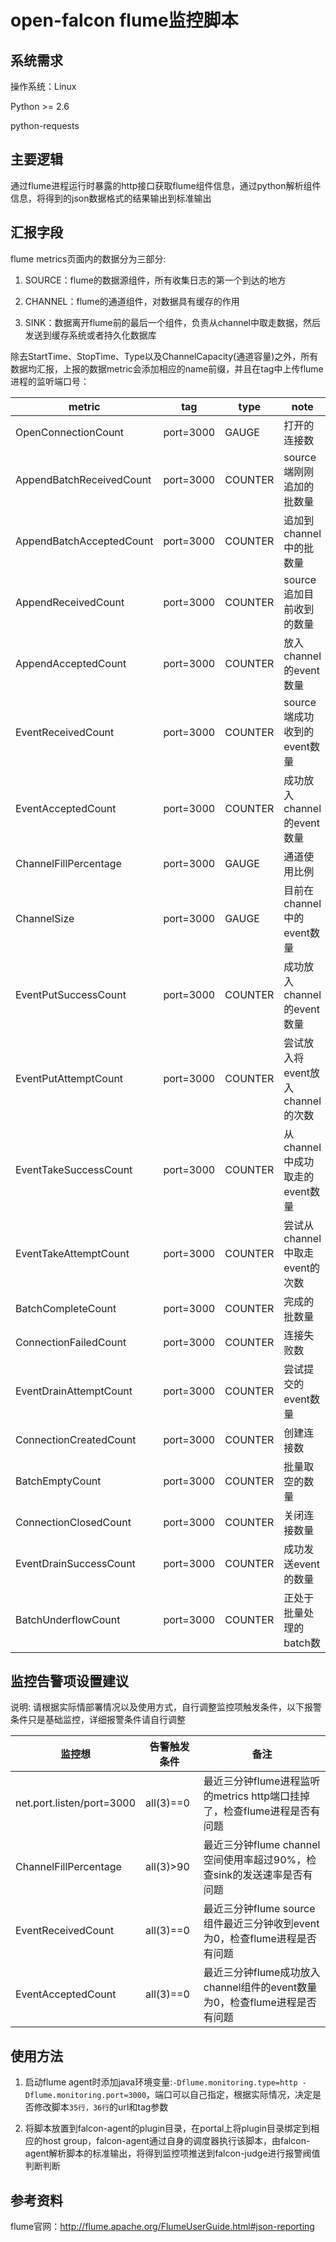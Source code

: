 open-falcon flume监控脚本
================================

系统需求
--------------------------------
操作系统：Linux

Python >= 2.6

python-requests


主要逻辑
--------------------------------
通过flume进程运行时暴露的http接口获取flume组件信息，通过python解析组件信息，将得到的json数据格式的结果输出到标准输出

汇报字段
--------------------------------

flume metrics页面内的数据分为三部分:

1. SOURCE：flume的数据源组件，所有收集日志的第一个到达的地方

2. CHANNEL：flume的通道组件，对数据具有缓存的作用

3. SINK：数据离开flume前的最后一个组件，负责从channel中取走数据，然后发送到缓存系统或者持久化数据库

除去StartTime、StopTime、Type以及ChannelCapacity(通道容量)之外，所有数据均汇报，上报的数据metric会添加相应的name前缀，并且在tag中上传flume进程的监听端口号：

| metric |  tag | type | note |
|-----|------|------|------|
|OpenConnectionCount|port=3000|GAUGE|打开的连接数|
|AppendBatchReceivedCount|port=3000|COUNTER|source端刚刚追加的批数量|
|AppendBatchAcceptedCount|port=3000|COUNTER|追加到channel中的批数量|
|AppendReceivedCount|port=3000|COUNTER|source追加目前收到的数量|
|AppendAcceptedCount|port=3000|COUNTER|放入channel的event数量|
|EventReceivedCount|port=3000|COUNTER|source端成功收到的event数量|
|EventAcceptedCount|port=3000|COUNTER|成功放入channel的event数量|
|ChannelFillPercentage|port=3000|GAUGE|通道使用比例|
|ChannelSize|port=3000|GAUGE|目前在channel中的event数量|
|EventPutSuccessCount|port=3000|COUNTER|成功放入channel的event数量|
|EventPutAttemptCount|port=3000|COUNTER|尝试放入将event放入channel的次数|
|EventTakeSuccessCount|port=3000|COUNTER|从channel中成功取走的event数量|
|EventTakeAttemptCount|port=3000|COUNTER|尝试从channel中取走event的次数|
|BatchCompleteCount|port=3000|COUNTER|完成的批数量|
|ConnectionFailedCount|port=3000|COUNTER|连接失败数|
|EventDrainAttemptCount|port=3000|COUNTER|尝试提交的event数量|
|ConnectionCreatedCount|port=3000|COUNTER|创建连接数|
|BatchEmptyCount|port=3000|COUNTER|批量取空的数量|
|ConnectionClosedCount|port=3000|COUNTER|关闭连接数量|
|EventDrainSuccessCount|port=3000|COUNTER|成功发送event的数量|
|BatchUnderflowCount|port=3000|COUNTER|正处于批量处理的batch数|


监控告警项设置建议
--------------------------------

说明: 请根据实际情部署情况以及使用方式，自行调整监控项触发条件，以下报警条件只是基础监控，详细报警条件请自行调整

| 监控想 | 告警触发条件 | 备注 |
|-----|-----|-----|
|net.port.listen/port=3000|all(3)==0|最近三分钟flume进程监听的metrics http端口挂掉了，检查flume进程是否有问题|
|ChannelFillPercentage|all(3)>90|最近三分钟flume channel空间使用率超过90%，检查sink的发送速率是否有问题|
|EventReceivedCount|all(3)==0|最近三分钟flume source组件最近三分钟收到event为0，检查flume进程是否有问题|
|EventAcceptedCount|all(3)==0|最近三分钟flume成功放入channel组件的event数量为0，检查flume进程是否有问题|

使用方法
--------------------------------
1. 启动flume agent时添加java环境变量:```-Dflume.monitoring.type=http -Dflume.monitoring.port=3000```，端口可以自己指定，根据实际情况，决定是否修改脚本```35行，36行```的url和tag参数

2. 将脚本放置到falcon-agent的plugin目录，在portal上将plugin目录绑定到相应的host group，falcon-agent通过自身的调度器执行该脚本，由falcon-agent解析脚本的标准输出，将得到监控项推送到falcon-judge进行报警阀值判断判断

参考资料
--------------------------------
flume官网：http://flume.apache.org/FlumeUserGuide.html#json-reporting
